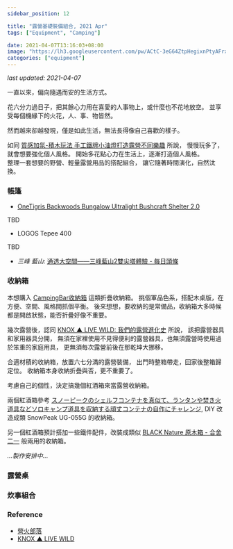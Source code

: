 ```yaml
---
sidebar_position: 12

title: "露營基礎裝備組合, 2021 Apr"
tags: ["Equipment", "Camping"]

date: 2021-04-07T13:16:03+08:00
image: "https://lh3.googleusercontent.com/pw/ACtC-3eG64ZtpHegixnPtyAFrxhYz5zUOC7bT5Jhh1caUMVE1qqEc3L_uGQYLCmxlBr-3gVRW0gUFHU9nh1PuRxR00cOahBUIJPxlupa0kkq1fNH5HAhNLa9aLSg-kjta9_QcgbPhfnpp_z_NRsj6PNOzIkeOg=w800-no?authuser=0"
categories: ["equipment"]
---
```


_last updated: 2021-04-07_

一直以來，偏向隨遇而安的生活方式。  

花六分力過日子，把其餘心力用在喜愛的人事物上，或什麼也不花地放空。
並享受每個機緣下的火花，人、事、物皆然。

然而越來卻越發現，僅是如此生活，無法長得像自己喜歡的樣子。  

如同 [質感加氛-積木玩法 手工鐵牌小油燈打造露營不同樂趣](https://www.youtube.com/watch?v=7VYjXaT6y1A) 所說，
慢慢玩多了，就會想要強化個人風格。
開始多花點心力在生活上，逐漸打造個人風格。  
整理一套想要的野營、輕量露營用品的搭配組合，
讓它隨著時間演化，自然汰換。

<!-- more -->

### 帳篷 ###

-   [OneTigris Backwoods Bungalow Ultralight Bushcraft Shelter 2.0](https://www.amazon.com/OneTigris-Backwoods-Bungalow-Ultralight-Bushcraft/dp/B07XZ1GYCS)

TBD

-   LOGOS Tepee 400

TBD

-   _三峰 藍山_: [通透大空間——三峰藍山2雙尖塔體驗 - 每日頭條](https://kknews.cc/zh-tw/news/n99g9x2.html)


### 收納箱 ###

本想購入 [CampingBar收納箱](https://www.youtube.com/watch?v=ID7Tnvri3qA) 這類折疊收納箱。
挑個軍品色系，搭配木桌版，在方便、空間、風格間抓個平衡。
後來想想，要收納的是常備品，收納箱大多時候都是開啟狀態，能否折疊好像不重要。  

幾次露營後，認同 [KNOX ▲ LIVE WILD: 我們的露營進化史](https://knoxyang.blogspot.com/2020/05/snow-peak-ug-055g-diy.html) 所說，
該把露營器具和家用器具分開，
無須在家裡使用不見得便利的露營器具，也無須露營時使用過於笨重的家庭用具，
更無須每次露營前後在那乾坤大挪移。

合適材積的收納箱，放置六七分滿的露營裝備，
出門時整箱帶走，回家後整箱歸定位。
收納箱本身收納折疊與否，更不重要了。

考慮自己的個性，決定搞幾個紅酒箱來當露營收納箱。

兩個紅酒箱參考 [スノーピークのシェルフコンテナを真似て、ランタンや焚き火道具などソロキャンプ道具を収納する頑丈コンテナの自作にチャレンジ](https://www.youtube.com/watch?v=UxXcva-9UtY), 
DIY 改造成類 SnowPeak UG-055G 的收納箱。

另一個紅酒箱預計搭加一些鐵件配件，改裝成類似 [BLACK Nature 原木箱 - 合舍二一](https://www.rfo.com.tw/product.ftl?PC=180000000043&agiCode=PTAGI000000000000000152) 般兩用的收納箱。

_...製作安排中..._

### 露營桌 ###

### 炊事組合 ###



### Reference ###

-   [營火部落](https://campfiretw.com)
-   [KNOX ▲ LIVE WILD](https://knoxyang.blogspot.com/)
